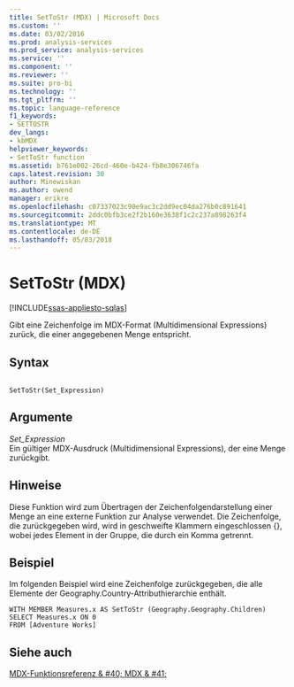 ```yaml
---
title: SetToStr (MDX) | Microsoft Docs
ms.custom: ''
ms.date: 03/02/2016
ms.prod: analysis-services
ms.prod_service: analysis-services
ms.service: ''
ms.component: ''
ms.reviewer: ''
ms.suite: pro-bi
ms.technology: ''
ms.tgt_pltfrm: ''
ms.topic: language-reference
f1_keywords:
- SETTOSTR
dev_langs:
- kbMDX
helpviewer_keywords:
- SetToStr function
ms.assetid: b761e002-26cd-460e-b424-fb8e306746fa
caps.latest.revision: 30
author: Minewiskan
ms.author: owend
manager: erikre
ms.openlocfilehash: c07337023c90e9ac3c2dd9ec04da276b0c891641
ms.sourcegitcommit: 2ddc0bfb3ce2f2b160e3638f1c2c237a898263f4
ms.translationtype: MT
ms.contentlocale: de-DE
ms.lasthandoff: 05/03/2018
---
```

# <a name="settostr-mdx"></a>SetToStr (MDX)
[!INCLUDE[ssas-appliesto-sqlas](../includes/ssas-appliesto-sqlas.md)]

  Gibt eine Zeichenfolge im MDX-Format (Multidimensional Expressions) zurück, die einer angegebenen Menge entspricht.  
  
## <a name="syntax"></a>Syntax  
  
```  
  
SetToStr(Set_Expression)  
```  
  
## <a name="arguments"></a>Argumente  
 *Set_Expression*  
 Ein gültiger MDX-Ausdruck (Multidimensional Expressions), der eine Menge zurückgibt.  
  
## <a name="remarks"></a>Hinweise  
 Diese Funktion wird zum Übertragen der Zeichenfolgendarstellung einer Menge an eine externe Funktion zur Analyse verwendet. Die Zeichenfolge, die zurückgegeben wird, wird in geschweifte Klammern eingeschlossen {}, wobei jedes Element in der Gruppe, die durch ein Komma getrennt.  
  
## <a name="example"></a>Beispiel  
 Im folgenden Beispiel wird eine Zeichenfolge zurückgegeben, die alle Elemente der Geography.Country-Attributhierarchie enthält.  
  
```  
WITH MEMBER Measures.x AS SetToStr (Geography.Geography.Children)  
SELECT Measures.x ON 0  
FROM [Adventure Works]  
```  
  
## <a name="see-also"></a>Siehe auch  
 [MDX-Funktionsreferenz & #40; MDX & #41;](../mdx/mdx-function-reference-mdx.md)  
  
  
